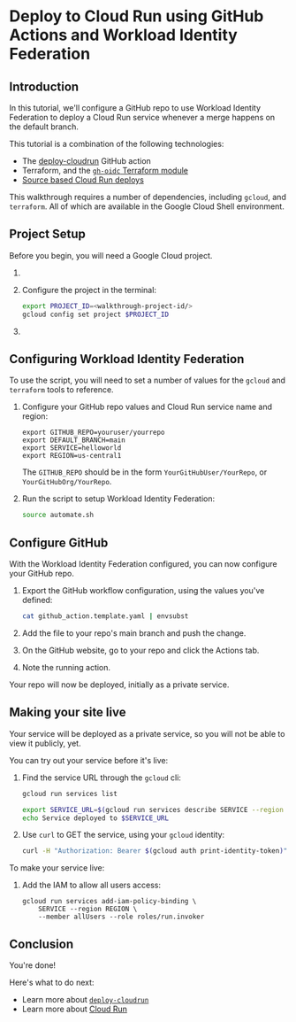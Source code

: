 # Deploy to Cloud Run using GitHub Actions and Workload Identity Federation

## Introduction
In this tutorial, we'll configure a GitHub repo to use Workload Identity Federation to deploy a Cloud Run service whenever a merge happens on the default branch.

This tutorial is a combination of the following technologies: 

 * The [deploy-cloudrun](https://github.com/google-github-actions/deploy-cloudrun) GitHub action
 * Terraform, and the [`gh-oidc` Terraform module](https://github.com/terraform-google-modules/terraform-google-github-actions-runners)
 * [Source based Cloud Run deploys](https://cloud.google.com/run/docs/deploying-source-code)

This walkthrough requires a number of dependencies, including `gcloud`, and `terraform`. All of which are available in the Google Cloud Shell environment. 

## Project Setup

Before you begin, you will need a Google Cloud project.

1. <walkthrough-project-setup billing="true"></walkthrough-project-setup>

1. Configure the project in the terminal: 

    ```bash
    export PROJECT_ID=<walkthrough-project-id/>
    gcloud config set project $PROJECT_ID
    ```

1. <walkthrough-enable-apis apis="cloudresourcemanager.googleapis.com,cloudbuild.googleapis.com"></walkthrough-enable-apis>


## Configuring Workload Identity Federation 


To use the script, you will need to set a number of values for the `gcloud` and `terraform` tools to reference.

1. Configure your GitHub repo values and Cloud Run service name and region:

    ```
    export GITHUB_REPO=youruser/yourrepo
    export DEFAULT_BRANCH=main
    export SERVICE=helloworld
    export REGION=us-central1
    ```

    The `GITHUB_REPO` should be in the form `YourGitHubUser/YourRepo`, or `YourGitHubOrg/YourRepo`.

1. Run the script to setup Workload Identity Federation: 

    ```bash
    source automate.sh
    ```

## Configure GitHub

With the Workload Identity Federation configured, you can now configure your GitHub repo. 

1. Export the GitHub workflow configuration, using the values you've defined:

    ```bash
    cat github_action.template.yaml | envsubst
    ```

1. Add the file to your repo's main branch and push the change.
1. On the GitHub website, go to your repo and click the Actions tab.
1. Note the running action.

Your repo will now be deployed, initially as a private service. 

## Making your site live

Your service will be deployed as a private service, so you will not be able to view it publicly, yet. 

You can try out your service before it's live: 

1. Find the service URL through the `gcloud` cli: 
    ```bash
    gcloud run services list

    export SERVICE_URL=$(gcloud run services describe SERVICE --region REGION --format "value(status.url)")
    echo Service deployed to $SERVICE_URL
    ```
1. Use `curl` to GET the service, using your `gcloud` identity: 

    ```bash
    curl -H "Authorization: Bearer $(gcloud auth print-identity-token)" $SERVICE_URL
    ```

To make your service live: 

1. Add the IAM to allow all users access: 
    ```
    gcloud run services add-iam-policy-binding \
        SERVICE --region REGION \
        --member allUsers --role roles/run.invoker 
    ```

## Conclusion

<walkthrough-conclusion-trophy></walkthrough-conclusion-trophy>

You're done!

Here's what to do next:

* Learn more about [`deploy-cloudrun`](https://github.com/google-github-actions/deploy-cloudrun)
* Learn more about [Cloud Run](https://cloud.run/)
